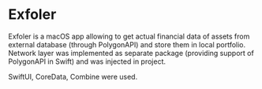 # Exfoler

Exfoler is a macOS app allowing to get actual financial data of assets from external database (through PolygonAPI) and store them in local portfolio. Network layer was implemented as separate package (providing support of PolygonAPI in Swift) and was injected in project.

SwiftUI, CoreData, Combine were used.

